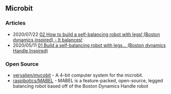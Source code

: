 ## Microbit



### Articles
- 2020/07/22 [02 How to build a self-balancing robot with legs! (Boston dynamics inspired) - It balances!](https://raspibotics.wixsite.com/pibotics-blog/post/02-how-to-build-a-self-balancing-robot-with-legs-boston-dynamics-inspired-it-balances)
- 2020/05/11 [01 Build a self-balancing robot with legs... (Boston dynamics Handle Inspired)](https://raspibotics.wixsite.com/pibotics-blog/post/01-build-a-self-balancing-robot-with-legs-boston-dynamics-handle-inspired)


### Open Source
- [veryalien/mycobit](https://github.com/veryalien/mycobit) - A 4-bit computer system for the microbit.
- [raspibotics/MABEL](https://github.com/raspibotics/MABEL) - MABEL is a feature-packed, open-source, legged balancing robot based off of the Boston Dynamics Handle robot



